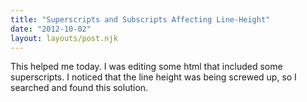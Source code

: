 ```yaml
---
title: "Superscripts and Subscripts Affecting Line-Height"
date: "2012-10-02"
layout: layouts/post.njk
---
```


This helped me today. I was editing some html that included some superscripts. I noticed that the line height was being screwed up, so I searched and found this solution.
